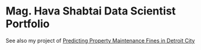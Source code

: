 # Mag. Hava Shabtai Data Scientist Portfolio
See also my project of [Predicting Property Maintenance Fines in Detroit City](https://github.com/HavaShabtai/HavaShabtai.github.io/blob/master/Understanding%20and%20Predicting%20Property%20Maintenance%20Fines%20in%20Detroit%20City.ipynb)
